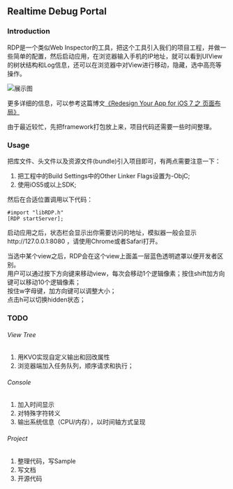 ## Realtime Debug Portal

### Introduction

RDP是一个类似Web Inspector的工具，把这个工具引入我们的项目工程，并做一些简单的配置，然后启动应用，在浏览器输入手机的IP地址，就可以看到UIView的树状结构和Log信息，还可以在浏览器中对View进行移动，隐藏，选中高亮等操作。


![展示图](http://www.vinqon.com/codeblog/fckeditor/upload/image/2013-06/2_2.png)


更多详细的信息，可以参考这篇博文[《Redesign Your App for iOS 7 之 页面布局》](http://www.vinqon.com/codeblog/?detail/11109 "Redesign Your App for iOS 7 之 页面布局") 

由于最近较忙，先把framework打包放上来，项目代码还需要一些时间整理。



### Usage

把库文件、头文件以及资源文件(bundle)引入项目即可，有两点需要注意一下：

1.    把工程中的Build Settings中的Other Linker Flags设置为-ObjC;
2.    使用iOS5或以上SDK;


然后在合适位置调用以下代码：

	#import "libRDP.h"
	[RDP startServer];

启动应用之后，状态栏会显示出你需要访问的地址，模拟器一般会显示http://127.0.0.1:8080 ，请使用Chrome或者Safari打开。

当选中某个view之后，RDP会在这个view上面盖一层蓝色透明遮罩以便开发者区别。  
用户可以通过按下方向键来移动view，每次会移动1个逻辑像素；按住shift加方向键可以移动10个逻辑像素；  
按住w字母键，加方向键可以调整大小；  
点击h可以切换hidden状态；  



### TODO

###### View Tree
1.	用KVO实现自定义输出和回改属性
2.	浏览器端加入任务队列，顺序请求和执行；

###### Console
1.	加入时间显示
2.	对特殊字符转义
3.	输出系统信息（CPU/内存），以时间轴方式呈现

###### Project
1.	整理代码，写Sample
2.	写文档
3.	开源代码
	